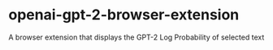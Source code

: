 # openai-gpt-2-browser-extension
A browser extension that displays the GPT-2 Log Probability of selected text
